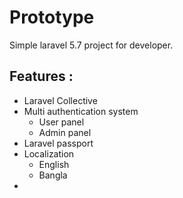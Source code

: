 # Prototype
Simple laravel 5.7 project for developer. 

## Features :
- Laravel Collective 
- Multi authentication system
  - User panel
  - Admin panel
- Laravel passport
- Localization
  - English
  - Bangla 
- 
